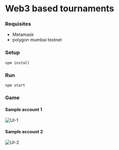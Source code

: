 # Web3 based tournaments

### Requisites
- Metamask 
- polygon mumbai testnet

### Setup
```
npm install
```

### Run
```
npm start
```

### Game
#### Sample account 1
![UI-1](https://www.linkpicture.com/q/ui1.jpeg "UI")
#### Sample account 2
![UI-2](https://www.linkpicture.com/q/ui2.jpeg "UI")
